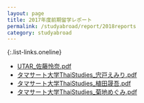 ```yaml
---
layout: page
title: 2017年度前期留学レポート
permalink: /studyabroad/report/2018reports
category: studyabroad
---
```


{:.list-links.oneline}
*   [UTAR_佐藤怜奈.pdf](https://github.com/gsc-aoyama/www4gsc/raw/gh-pages/pages/studyabroad/report/2017/UTAR_%E4%BD%90%E8%97%A4%E6%80%9C%E5%A5%88.pdf)
*   [タマサート大学ThaiStudies_宍戸えみり.pdf](https://github.com/gsc-aoyama/www4gsc/raw/gh-pages/pages/studyabroad/report/2017/%E3%82%BF%E3%83%9E%E3%82%B5%E3%83%BC%E3%83%88%E5%A4%A7%E5%AD%A6ThaiStudies_%E5%AE%8D%E6%88%B8%E3%81%88%E3%81%BF%E3%82%8A.pdf)
*   [タマサート大学ThaiStudies_植田晟吾.pdf](https://github.com/gsc-aoyama/www4gsc/raw/gh-pages/pages/studyabroad/report/2017/%E3%82%BF%E3%83%9E%E3%82%B5%E3%83%BC%E3%83%88%E5%A4%A7%E5%AD%A6ThaiStudies_%E6%A4%8D%E7%94%B0%E6%99%9F%E5%90%BE.pdf)
*   [タマサート大学ThaiStudies_菊地めぐみ.pdf](https://github.com/gsc-aoyama/www4gsc/raw/gh-pages/pages/studyabroad/report/2017/%E3%82%BF%E3%83%9E%E3%82%B5%E3%83%BC%E3%83%88%E5%A4%A7%E5%AD%A6ThaiStudies_%E8%8F%8A%E5%9C%B0%E3%82%81%E3%81%8F%E3%82%99%E3%81%BF.pdf)

